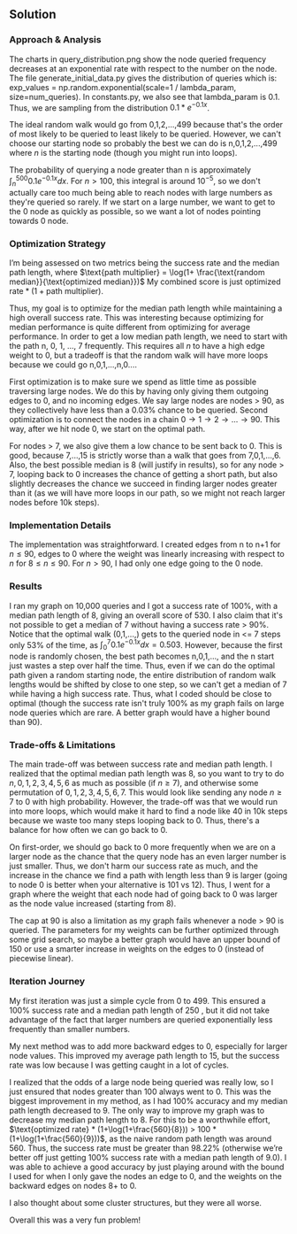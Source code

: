 
## Solution 

### Approach & Analysis

The charts in query_distribution.png show the node queried frequency decreases at an exponential rate with respect to the
number on the node. The file generate_initial_data.py gives the distribution of queries which is:
exp_values = np.random.exponential(scale=1 / lambda_param, size=num_queries).
In constants.py, we also see that lambda_param is 0.1. Thus, we are sampling
from the distribution $0.1*e^{-0.1x}$. 

The ideal random walk would go from 0,1,2,...,499 because that's the order of most likely to be queried to least likely to be queried.
However, we can't choose our starting node so probably the best we can do is n,0,1,2,...,499 where $n$ is the starting node (though you might run into loops).

The probability of querying a node greater than n is approximately 
$\int_{n}^{500} 0.1e^{-0.1x}dx$. For $n > 100$, this integral is around $10^{-5}$, so we don't actually care too much
being able to reach nodes with large numbers as they're queried so rarely. If we start on a large number, we want to get
to the 0 node as quickly as possible, so we want a lot of nodes pointing towards 0 node.


### Optimization Strategy

I’m being assessed on two metrics being the success rate and the median path length, where
$\text{path multiplier} = \log(1+ \frac{\text{random median}}{\text{optimized median}})$
My combined score is just $\text{optimized rate} * (1+\text{path multiplier})$.

Thus, my goal is to optimize for the median path length while maintaining a high overall success rate. This was interesting
because optimizing for median performance is quite different from optimizing for average performance. In order to get a low median path length,
we need to start with the path n, 0, 1, ..., 7 frequently. This requires all $n$ to have a high edge weight to 0, but a tradeoff is that 
the random walk will have more loops because we could go n,0,1,...,n,0....

First optimization is to make sure we spend as little time as possible traversing large nodes. We do this by having only giving them outgoing
edges to 0, and no incoming edges. We say large nodes are nodes > 90, as they collectively have less than a 0.03% chance to be queried.
Second optimization is to connect the nodes in a chain $0 \to 1 \to 2 \to ... \to 90$. This way, after we hit node 0, we start on the optimal path.

For nodes > 7, we also give them a low chance to be sent back to 0. This is good, because 7,...,15 is strictly worse than
a walk that goes from 7,0,1,...,6. Also, the best possible median is 8 (will justify in results), so for any node > 7, looping back to 0
increases the chance of getting a short path, but also slightly decreases the chance we succeed in finding larger nodes greater than it
(as we will have more loops in our path, so we might not reach larger nodes before 10k steps).


### Implementation Details

The implementation was straightforward. I created edges from n to n+1 for $n \leq 90$, edges to 0
where the weight was linearly increasing with respect to $n$ for $8 \leq n \leq 90$. For $n > 90$, I had
only one edge going to the 0 node.

### Results

I ran my graph on 10,000 queries and I got a success rate of 100%, with a median path length of 8, giving an overall score of 530.
I also claim that it's not possible to get a median of 7 without having a success rate > 90%. Notice that the optimal walk (0,1,...,)
gets to the queried node in <= 7 steps only 53% of the time, as $\int_{0}^7 0.1e^{-0.1x} dx = 0.503$. However, because the first node is randomly chosen,
the best path becomes n,0,1,..., and the n start just wastes a step over half the time. Thus, even if we can do the optimal path given a random starting node,
the entire distribution of random walk lengths would be shifted by close to one step, so we can't get a median of 7 while having a high success rate. Thus, what I coded should be close to optimal
(though the success rate isn't truly 100% as my graph fails on large node queries which are rare. A better graph would have a higher bound than 90).

### Trade-offs & Limitations

The main trade-off was between success rate and median path length. I realized that the optimal median path length was 8,
so you want to try to do $n,0,1,2,3,4,5,6$ as much as possible (if $n \geq 7$), and otherwise some permutation of 
$0,1,2,3,4,5,6,7$. This would look like sending any node $n \geq 7$ to 0 with high probability. However, the trade-off was that
we would run into more loops, which would make it hard to find a node like 40 in 10k steps because we waste too many steps looping
back to 0. Thus, there's a balance for how often we can go back to 0.

On first-order, we should go back to 0 more frequently when we are on a larger node as the chance that the query node has
an even larger number is just smaller. Thus, we don't harm our success rate as much, and the increase in the chance we find a path 
with length less than 9 is larger (going to node 0 is better when your alternative is 101 vs 12). Thus, I went for a graph where the weight
that each node had of going back to 0 was larger as the node value increased (starting from 8).

The cap at 90 is also a limitation as my graph fails whenever a node > 90 is queried. The parameters for my weights can be further optimized
through some grid search, so maybe a better graph would have an upper bound of 150 or use a smarter increase in weights on the edges to 0 (instead of piecewise linear).

### Iteration Journey

My first iteration was just a simple cycle from 0 to 499. This ensured a 100% success rate and a median path length of 250
, but it did not take advantage of the fact that larger numbers are queried exponentially less frequently than smaller numbers.

My next method was to add more backward edges to 0, especially for larger node values. This improved my average path length to 15, but 
the success rate was low because I was getting caught in a lot of cycles.

I realized that the odds of a large node being queried was really low, so I just ensured that nodes greater than 100
always went to $0$. This was the biggest improvement in my method, as I had 100% accuracy and my
median path length decreased to 9. The only way to improve my graph was to decrease my median path length to 8.
For this to be a worthwhile effort, $\text{optimized rate} * (1+\log(1+\frac{560}{8})) > 100 * (1+\log(1+\frac{560}{9}))$, as the
naive random path length was around 560. Thus, the success rate must be greater than 98.22% (otherwise we’re better off 
just getting 100% success rate with a median path length of 9.0). I was able to achieve a good accuracy by just playing around with the bound I used
for when I only gave the nodes an edge to 0, and the weights on the backward edges on nodes 8+ to 0.

I also thought about some cluster structures, but they were all worse.

Overall this was a very fun problem!